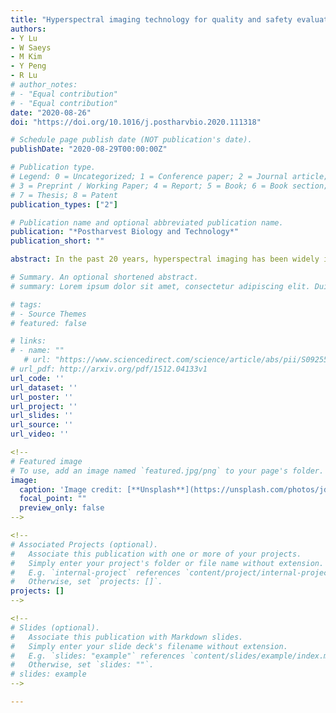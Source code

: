 ```yaml
---
title: "Hyperspectral imaging technology for quality and safety evaluation of horticultural products: A review and celebration of the past 20-year progress"
authors:
- Y Lu
- W Saeys
- M Kim
- Y Peng
- R Lu
# author_notes:
# - "Equal contribution"
# - "Equal contribution"
date: "2020-08-26"
doi: "https://doi.org/10.1016/j.postharvbio.2020.111318"

# Schedule page publish date (NOT publication's date).
publishDate: "2020-08-29T00:00:00Z"

# Publication type.
# Legend: 0 = Uncategorized; 1 = Conference paper; 2 = Journal article;
# 3 = Preprint / Working Paper; 4 = Report; 5 = Book; 6 = Book section;
# 7 = Thesis; 8 = Patent
publication_types: ["2"]

# Publication name and optional abbreviated publication name.
publication: "*Postharvest Biology and Technology*"
publication_short: ""

abstract: In the past 20 years, hyperspectral imaging has been widely investigated as an emerging, promising technology for evaluating quality and safety of horticultural products. This technology has originated from remote sensing and joins the domains of machine vision and point spectroscopy to provide superior image segmentation for the detection of defects and contaminations, and to map the chemical composition. Thanks to the advancements in instrumentation and data analysis in the past two decades, hyperspectral imaging technology has evolved into a powerful nondestructive inspection tool and the scope of applications in postharvest quality and safety evaluation has expanded tremendously. In this article, different imaging modes (reflectance, transmittance, fluorescence and Raman) and their combinations, and the potential for real-time acquisition of hyperspectral images at industry relevant speeds are first discussed in terms of their advantages and disadvantages. Next reviewed are different data processing/analysis methods and associated steps from data pre-processing over the spectral and spatial domains to the actual model building and performance evaluation. An overview is then given of hyperspectral imaging applications for external quality and defect evaluation, internal quality and maturity assessment, and food safety detection of horticultural products. Finally, a brief discussion is presented on the challenges and opportunities in future development and application of hyperspectral imaging technology in food quality and safety evaluation of horticultural products.

# Summary. An optional shortened abstract.
# summary: Lorem ipsum dolor sit amet, consectetur adipiscing elit. Duis posuere tellus ac convallis placerat. Proin tincidunt magna sed ex sollicitudin condimentum.

# tags:
# - Source Themes
# featured: false

# links:
# - name: ""
   # url: "https://www.sciencedirect.com/science/article/abs/pii/S0925521420308905"
# url_pdf: http://arxiv.org/pdf/1512.04133v1
url_code: ''
url_dataset: ''
url_poster: ''
url_project: ''
url_slides: ''
url_source: ''
url_video: ''

<!--
# Featured image
# To use, add an image named `featured.jpg/png` to your page's folder. 
image:
  caption: 'Image credit: [**Unsplash**](https://unsplash.com/photos/jdD8gXaTZsc)'
  focal_point: ""
  preview_only: false
-->

<!--
# Associated Projects (optional).
#   Associate this publication with one or more of your projects.
#   Simply enter your project's folder or file name without extension.
#   E.g. `internal-project` references `content/project/internal-project/index.md`.
#   Otherwise, set `projects: []`.
projects: []
-->

<!--
# Slides (optional).
#   Associate this publication with Markdown slides.
#   Simply enter your slide deck's filename without extension.
#   E.g. `slides: "example"` references `content/slides/example/index.md`.
#   Otherwise, set `slides: ""`.
# slides: example
-->

---
```


<!--
{{% alert note %}}
Click the *Cite* button above to demo the feature to enable visitors to import publication metadata into their reference management software.
{{% /alert %}}
{{% alert note %}}
Click the *Slides* button above to demo Academic's Markdown slides feature.
{{% /alert %}}
-->

